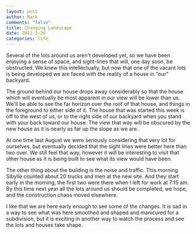 ```yaml
--- 
layout: post
author: Mark
comments: "false"
title: Changing Landscape
date: 2011-1-26
categories: life
---
```

Several of the lots around us aren't developed yet, so we have been enjoying a sense of space, and sight-lines that will, one day soon, be obstructed. We knew this intellectually, but now that one of the vacant lots is being developed we are faced with the reality of a house in "our" backyard.

The ground behind our house drops away considerably so that the house which will eventually be most apparent in our view will be lower than us. We'll be able to see the far horizon over the roof of that house, and things in the foreground to either side of it. The house that was started this week is off to the west of us, or to the right side of our backyard when you stand with your back toward our house. The view that way will be obscured by the new house as it is nearly as far up the slope as we are.

At one time last August we were seriously considering that very lot for ourselves, but eventually decided that the sight lines were better here than two over. We still feel that way, however it will be interesting to visit that other house as it is being built to see what its view would have been.

The other thing about the building is the noise and traffic. This morning Sibylle counted about 20 trucks and men at the new site. And they start early in the morning, the first two were there when I left for work at 7:15 am. By this time next year all the lots around us should be completed, we hope, and the construction chaos moved elsewhere.

I like that we are here early enough to see some of the changes. It is sad in a way to see what was here smoothed and shaped and manicured for a subdivision, but it is exciting in another way to watch the process and see the lots and houses take shape.
